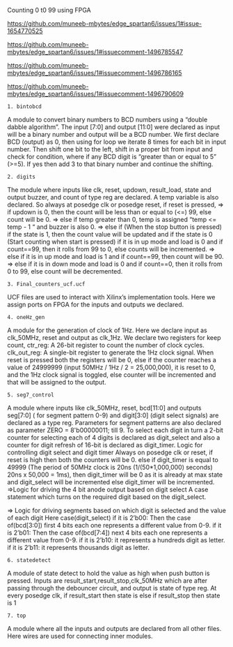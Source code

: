 Counting 0 t0 99 using FPGA

https://github.com/muneeb-mbytes/edge_spartan6/issues/1#issue-1654770525

https://github.com/muneeb-mbytes/edge_spartan6/issues/1#issuecomment-1496785547

https://github.com/muneeb-mbytes/edge_spartan6/issues/1#issuecomment-1496786165

https://github.com/muneeb-mbytes/edge_spartan6/issues/1#issuecomment-1496790609




    1. bintobcd
A module to convert binary numbers to BCD numbers using a “double dabble algorithm”.
The input [7:0] and output [11:0] were declared as input will be a binary number and output will be a BCD number.
We first declare BCD (output) as 0, then using for loop we iterate 8 times for each bit in input number. Then shift one bit to the left, shift in a proper bit from input and check for condition, where if any BCD digit is “greater than or equal to 5” (>=5). 
If yes then add 3 to that binary number and continue the shifting.
 
    2. digits
The module where inputs like clk, reset, updown, result_load, state and output buzzer, and count of type reg are declared. 
A temp variable is also declared.
So always at posedge clk or posedge reset, if reset is pressed,
=> if updown is 0, then the count will be less than or equal to (<=) 99, else count will be 0.
=> else if temp greater than 0, temp is assigned “temp <= temp - 1 “ and buzzer is also 0.
=> else if (When the stop button is pressed) if the state is 1, then the count value will be updated and if the state is 0 
  (Start counting when start is pressed) if it is in up mode and load is 0 and if count==99, then it rolls from 99 to 0, else counts will be incremented.
=> else if it is in up mode and load is 1 and if count==99, then count will be 90.
=> else if it is in down mode and load is 0 and if count==0, then it rolls from 0 to 99, else count will be decremented.

    3. Final_counters_ucf.ucf
UCF files are used to interact with Xilinx’s implementation tools. Here we assign ports on FPGA for the inputs and outputs we declared.

    4. oneHz_gen
A module for the generation of clock of 1Hz. Here we declare input as clk_50MHz, reset and output as clk_1Hz.
We declare two registers for keep count,
ctr_reg: A 26-bit register to count the number of clock cycles.
clk_out_reg: A single-bit register to generate the 1Hz clock signal.
When reset is pressed both the registers will be 0, 
else if the counter reaches a value of 24999999 (input 50MHz / 1Hz / 2 = 25,000,000), it is reset to 0, and the 1Hz clock signal is toggled, 
else counter will be incremented and that will be assigned to the output.

    5. seg7_control
A module where inputs like clk_50MHz, reset, bcd[11:0] and outputs seg[7:0] ( for segment pattern 0-9) and digit[3:0] 
(digit select signals) are declared as a type reg.
Parameters for segment patterns are also declared as parameter ZERO  = 8'b00000011; till 9.
To select each digit in turn a 2-bit counter for selecting each of 4 digits is declared as digit_select and also a counter 
for digit refresh of 16-bit is declared as digit_timer. 
Logic for controlling digit select and digit timer 
Always on posedge clk or reset, if reset is high then both the counters will be 0.
else if digit_timer is equal to 49999 (The period of 50MHz clock is 20ns       (1/(50*1,000,000) seconds) 20ns x 50,000 = 1ms),
then digit_timer will be 0 as it is already at max state and digit_select will be incremented else digit_timer will be incremented.
=>Logic for driving the 4 bit anode output based on digit select
A case statement which turns on the required digit based on the digit_select.

=> Logic for driving segments based on which digit is selected and the value of each digit
Here case(digit_select) 
if it is 2’b00:
Then the case of(bcd[3:0]) first 4 bits each one represents a different value from 0-9.
if it is 2’b01:
Then the case of(bcd[7:4]) next 4 bits each one represents a different value from 0-9.
if it is 2’b10: it represents a hundreds digit as  letter.
if it is 2’b11: it represents thousands digit as letter.

    6. statedetect
A module of state detect to hold the value as high when push button is pressed.
Inputs are result_start,result_stop,clk_50MHz which are after passing through the debouncer circuit, and output is state of type reg.
At every posedge clk, if result_start then state is else if result_stop then state is 1

    7. top
A module where all the inputs and outputs are declared from all other files. 
Here wires are used for connecting inner modules.










